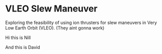 # VLEO Slew Maneuver

Exploring the feasibility of using ion thrusters for slew maneuvers in Very Low Earth Orbit (VLEO).
(They aint gonna work)

Hi this is Nill

And this is David

